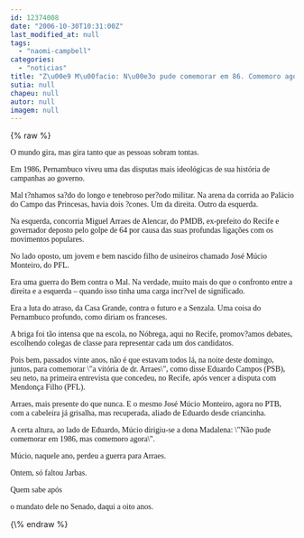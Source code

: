 ```yaml
---
id: 12374008
date: "2006-10-30T10:31:00Z"
last_modified_at: null
tags:
  - "naomi-campbell"
categories:
  - "noticias"
title: "Z\u00e9 M\u00facio: N\u00e3o pude comemorar em 86. Comemoro agora"
sutia: null
chapeu: null
autor: null
imagem: null
---
```

{\% raw %}
<p><P><FONT face=Verdana>O mundo gira, mas gira tanto que as pessoas sobram tontas.</FONT></P></p>
<p><P><FONT face=Verdana>Em 1986, Pernambuco viveu uma das disputas mais ideológicas de sua história de campanhas ao governo.</FONT></P></p>
<p><P><FONT face=Verdana>Mal t?nhamos sa?do do longo e tenebroso per?odo militar. Na arena da corrida ao Palácio do Campo das Princesas, havia dois ?cones. Um da direita. Outro da esquerda.</FONT></P></p>
<p><P><FONT face=Verdana>Na esquerda, concorria Miguel Arraes de Alencar, do PMDB, ex-prefeito do Recife e governador deposto pelo golpe de 64 por causa das suas profundas ligações com os movimentos populares.</FONT></P></p>
<p><P><FONT face=Verdana>No lado oposto, um jovem e bem nascido filho de usineiros chamado José Múcio Monteiro, do PFL.</FONT></P></p>
<p><P><FONT face=Verdana>Era uma guerra do Bem contra o Mal. Na verdade, muito mais do que o confronto entre a direita e a esquerda – quando isso tinha uma carga incr?vel de significado.</FONT></P></p>
<p><P><FONT face=Verdana>Era a luta do atraso, da Casa Grande, contra o futuro e a Senzala. Uma coisa do Pernambuco profundo, como diriam os franceses.</FONT></P></p>
<p><P><FONT face=Verdana>A briga foi tão intensa que na escola, no Nóbrega, aqui no Recife, promov?amos debates, escolhendo colegas de classe para representar cada um dos candidatos.</FONT></P></p>
<p><P><FONT face=Verdana>Pois bem, passados vinte anos, não é que estavam todos lá, na noite deste domingo, juntos, para comemorar \"a vitória de dr. Arraes\", como disse Eduardo Campos (PSB), seu neto, na primeira entrevista que concedeu, no Recife, após vencer a disputa com Mendonça Filho (PFL).</FONT></P></p>
<p><P><FONT face=Verdana>Arraes, mais presente do que nunca. E o mesmo José Múcio Monteiro, agora no PTB, com a cabeleira já grisalha, mas recuperada, aliado de Eduardo desde criancinha.</FONT></P></p>
<p><P><FONT face=Verdana>A certa altura, ao lado de Eduardo, Múcio dirigiu-se a dona Madalena: \"Não pude comemorar em 1986, mas comemoro agora\".</FONT></P></p>
<p><P><FONT face=Verdana>Múcio, naquele ano, perdeu a guerra para Arraes.</FONT></P></p>
<p><P><FONT face=Verdana>Ontem, só faltou Jarbas.</FONT></P></p>
<p><P><FONT face=Verdana>Quem sabe após</p>
<p> o mandato dele no Senado, daqui a oito anos.</FONT></P> </p>
{\% endraw %}